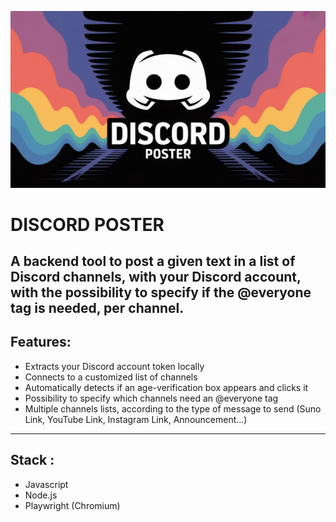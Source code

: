 ![Discord Poster logo](./discord-poster-logo.png)

# DISCORD POSTER
A backend tool to post a given text in a list of Discord channels, with your Discord account, with the possibility to specify if the @everyone tag is needed, per channel.
---
## Features:
- Extracts your Discord account token locally
- Connects to a customized list of channels
- Automatically detects if an age-verification box appears and clicks it
- Possibility to specify which channels need an @everyone tag
- Multiple channels lists, according to the type of message to send (Suno Link, YouTube Link, Instagram Link, Announcement...)
---
  ## Stack :
  - Javascript
  - Node.js
  - Playwright (Chromium)
